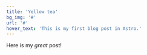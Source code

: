 ```yaml
---
title: 'Yellow tea'
bg_img: '#'
url: '#'
hover_text: 'This is my first blog post in Astro.'
---
```


Here is my _great_ post!

